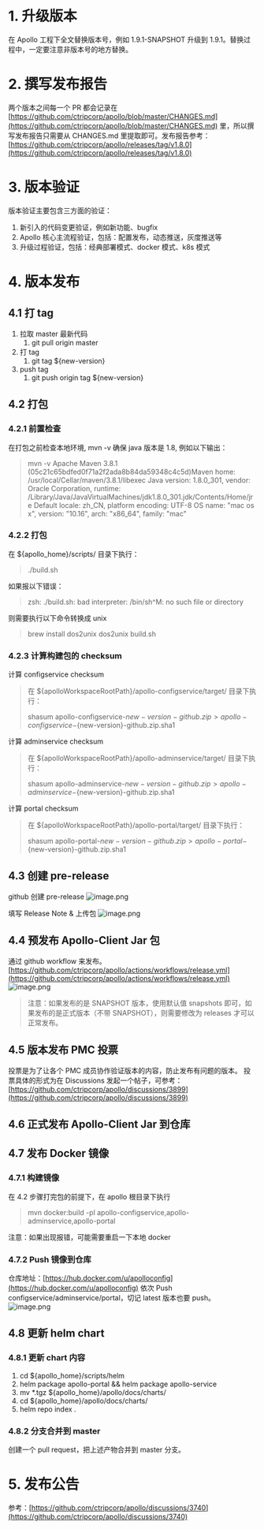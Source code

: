 # 1. 升级版本
在 Apollo 工程下全文替换版本号，例如 1.9.1-SNAPSHOT 升级到 1.9.1。替换过程中，一定要注意非版本号的地方替换。
# 2. 撰写发布报告
两个版本之间每一个 PR 都会记录在 [https://github.com/ctripcorp/apollo/blob/master/CHANGES.md](https://github.com/ctripcorp/apollo/blob/master/CHANGES.md) 里，所以撰写发布报告只需要从 CHANGES.md 里提取即可。发布报告参考：[https://github.com/ctripcorp/apollo/releases/tag/v1.8.0](https://github.com/ctripcorp/apollo/releases/tag/v1.8.0)
​

# 3. 版本验证
版本验证主要包含三方面的验证：

1. 新引入的代码变更验证，例如新功能、bugfix
1. Apollo 核心主流程验证，包括：配置发布，动态推送，灰度推送等
1. 升级过程验证，包括：经典部署模式、docker 模式、k8s 模式



# 4. 版本发布
## 4.1 打 tag

1. 拉取 master 最新代码
   1. git pull origin master  
2. 打 tag
   1. git tag ${new-version}
3. push tag
   1. git push origin tag ${new-version}
## 4.2 打包
### 4.2.1 前置检查
在打包之前检查本地环境, mvn -v 确保 java 版本是 1.8, 例如以下输出：
> mvn -v
> Apache Maven 3.8.1 (05c21c65bdfed0f71a2f2ada8b84da59348c4c5d)Maven home: /usr/local/Cellar/maven/3.8.1/libexec
> Java version: 1.8.0_301, vendor: Oracle Corporation, runtime: /Library/Java/JavaVirtualMachines/jdk1.8.0_301.jdk/Contents/Home/jre
> Default locale: zh_CN, platform encoding: UTF-8
> OS name: "mac os x", version: "10.16", arch: "x86_64", family: "mac"

### 4.2.2 打包
在 ${apollo_home}/scripts/ 目录下执行：
> ./build.sh

如果报以下错误：
> zsh: ./build.sh: bad interpreter: /bin/sh^M: no such file or directory

则需要执行以下命令转换成 unix
> brew install dos2unix
> dos2unix build.sh

### 4.2.3 计算构建包的 checksum

计算 configservice checksum
>在 ${apolloWorkspaceRootPath}/apollo-configservice/target/ 目录下执行：
> 
>shasum apollo-configservice-${new-version}-github.zip > apollo-configservice-${new-version}-github.zip.sha1

计算 adminservice checksum
>在 ${apolloWorkspaceRootPath}/apollo-adminservice/target/ 目录下执行：
>
>shasum apollo-adminservice-${new-version}-github.zip > apollo-adminservice-${new-version}-github.zip.sha1

计算 portal checksum
>在 ${apolloWorkspaceRootPath}/apollo-portal/target/ 目录下执行：  
>
> shasum apollo-portal-${new-version}-github.zip > apollo-portal-${new-version}-github.zip.sha1

## 4.3 创建 pre-release
github 创建 pre-release
![image.png](https://raw.githubusercontent.com/ctripcorp/apollo/master/doc/images/local-development/create-release.png)




填写 Release Note & 上传包
![image.png](https://raw.githubusercontent.com/ctripcorp/apollo/master/doc/images/local-development/fill-release-form.png)
## 4.4 预发布 Apollo-Client Jar 包
通过 github workflow 来发布。
[https://github.com/ctripcorp/apollo/actions/workflows/release.yml](https://github.com/ctripcorp/apollo/actions/workflows/release.yml)
![image.png](https://raw.githubusercontent.com/ctripcorp/apollo/master/doc/images/local-development/publish-sdk.png)
> 注意：如果发布的是 SNAPSHOT 版本，使用默认值 snapshots 即可，如果发布的是正式版本（不带 SNAPSHOT），则需要修改为 releases 才可以正常发布。
## 4.5 版本发布 PMC 投票
投票是为了让各个 PMC 成员协作验证版本的内容，防止发布有问题的版本。
投票具体的形式为在 Discussions 发起一个帖子，可参考：[https://github.com/ctripcorp/apollo/discussions/3899](https://github.com/ctripcorp/apollo/discussions/3899)
## 4.6 正式发布 Apollo-Client Jar 到仓库


## 4.7 发布 Docker 镜像
### 4.7.1 构建镜像
在 4.2 步骤打完包的前提下，在 apollo 根目录下执行
> mvn docker:build -pl apollo-configservice,apollo-adminservice,apollo-portal

注意：如果出现报错，可能需要重启一下本地 docker
### 4.7.2 Push 镜像到仓库
仓库地址：[https://hub.docker.com/u/apolloconfig](https://hub.docker.com/u/apolloconfig)
依次 Push configservice/adminservice/portal，切记 latest 版本也要 push。
![image.png](https://raw.githubusercontent.com/ctripcorp/apollo/master/doc/images/local-development/push-images-to-hub.png)
​

## 4.8 更新 helm chart
### 4.8.1 更新 chart 内容

1. cd ${apollo_home}/scripts/helm
1. helm package apollo-portal && helm package apollo-service
1. mv *.tgz ${apollo_home}/apollo/docs/charts/
1. cd ${apollo_home}/apollo/docs/charts/
1. helm repo index .
### 4.8.2 分支合并到 master
创建一个 pull request，把上述产物合并到 master 分支。
# 5. 发布公告
参考：[https://github.com/ctripcorp/apollo/discussions/3740](https://github.com/ctripcorp/apollo/discussions/3740)


